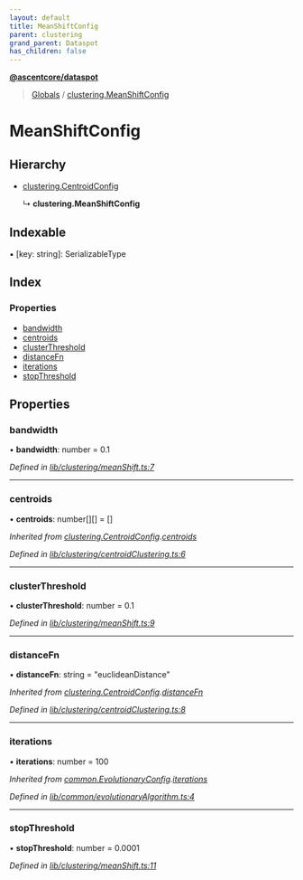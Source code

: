 ```yaml
---
layout: default
title: MeanShiftConfig
parent: clustering
grand_parent: Dataspot
has_children: false
---
```


**[@ascentcore/dataspot](../README.md)**

> [Globals](../globals.md) / [clustering.MeanShiftConfig](clustering_meanshiftconfig)

# MeanShiftConfig

## Hierarchy

* [clustering.CentroidConfig](clustering_centroidconfig)

  ↳ **clustering.MeanShiftConfig**

## Indexable

▪ [key: string]: SerializableType

## Index

### Properties

* [bandwidth](clustering_meanshiftconfig#bandwidth)
* [centroids](clustering_meanshiftconfig#centroids)
* [clusterThreshold](clustering_meanshiftconfig#clusterthreshold)
* [distanceFn](clustering_meanshiftconfig#distancefn)
* [iterations](clustering_meanshiftconfig#iterations)
* [stopThreshold](clustering_meanshiftconfig#stopthreshold)

## Properties

### bandwidth

•  **bandwidth**: number = 0.1

*Defined in [lib/clustering/meanShift.ts:7](https://github.com/ascentcore/dataspot/blob/aa42404/lib/clustering/meanShift.ts#L7)*

___

### centroids

•  **centroids**: number[][] = []

*Inherited from [clustering.CentroidConfig](clustering_centroidconfig).[centroids](clustering_centroidconfig#centroids)*

*Defined in [lib/clustering/centroidClustering.ts:6](https://github.com/ascentcore/dataspot/blob/aa42404/lib/clustering/centroidClustering.ts#L6)*

___

### clusterThreshold

•  **clusterThreshold**: number = 0.1

*Defined in [lib/clustering/meanShift.ts:9](https://github.com/ascentcore/dataspot/blob/aa42404/lib/clustering/meanShift.ts#L9)*

___

### distanceFn

•  **distanceFn**: string = "euclideanDistance"

*Inherited from [clustering.CentroidConfig](clustering_centroidconfig).[distanceFn](clustering_centroidconfig#distancefn)*

*Defined in [lib/clustering/centroidClustering.ts:8](https://github.com/ascentcore/dataspot/blob/aa42404/lib/clustering/centroidClustering.ts#L8)*

___

### iterations

•  **iterations**: number = 100

*Inherited from [common.EvolutionaryConfig](common_evolutionaryconfig).[iterations](common_evolutionaryconfig#iterations)*

*Defined in [lib/common/evolutionaryAlgorithm.ts:4](https://github.com/ascentcore/dataspot/blob/aa42404/lib/common/evolutionaryAlgorithm.ts#L4)*

___

### stopThreshold

•  **stopThreshold**: number = 0.0001

*Defined in [lib/clustering/meanShift.ts:11](https://github.com/ascentcore/dataspot/blob/aa42404/lib/clustering/meanShift.ts#L11)*
